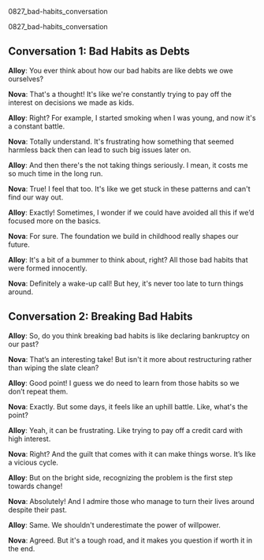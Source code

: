 
0827_bad-habits_conversation


0827_bad-habits_conversation


## Conversation 1: Bad Habits as Debts

**Alloy**: You ever think about how our bad habits are like debts we owe ourselves?

**Nova**: That's a thought! It's like we're constantly trying to pay off the interest on decisions we made as kids.

**Alloy**: Right? For example, I started smoking when I was young, and now it's a constant battle.

**Nova**: Totally understand. It's frustrating how something that seemed harmless back then can lead to such big issues later on.

**Alloy**: And then there's the not taking things seriously. I mean, it costs me so much time in the long run.

**Nova**: True! I feel that too. It's like we get stuck in these patterns and can't find our way out.

**Alloy**: Exactly! Sometimes, I wonder if we could have avoided all this if we’d focused more on the basics.

**Nova**: For sure. The foundation we build in childhood really shapes our future.

**Alloy**: It's a bit of a bummer to think about, right? All those bad habits that were formed innocently.

**Nova**: Definitely a wake-up call! But hey, it's never too late to turn things around.

## Conversation 2: Breaking Bad Habits

**Alloy**: So, do you think breaking bad habits is like declaring bankruptcy on our past?

**Nova**: That’s an interesting take! But isn't it more about restructuring rather than wiping the slate clean?

**Alloy**: Good point! I guess we do need to learn from those habits so we don’t repeat them.

**Nova**: Exactly. But some days, it feels like an uphill battle. Like, what's the point?

**Alloy**: Yeah, it can be frustrating. Like trying to pay off a credit card with high interest.

**Nova**: Right? And the guilt that comes with it can make things worse. It’s like a vicious cycle.

**Alloy**: But on the bright side, recognizing the problem is the first step towards change!

**Nova**: Absolutely! And I admire those who manage to turn their lives around despite their past.

**Alloy**: Same. We shouldn't underestimate the power of willpower.

**Nova**: Agreed. But it's a tough road, and it makes you question if worth it in the end.
